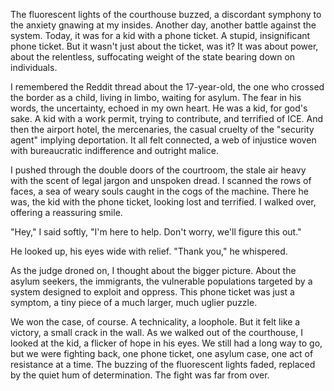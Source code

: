 The fluorescent lights of the courthouse buzzed, a discordant symphony to the anxiety gnawing at my insides. Another day, another battle against the system. Today, it was for a kid with a phone ticket. A stupid, insignificant phone ticket. But it wasn't just about the ticket, was it? It was about power, about the relentless, suffocating weight of the state bearing down on individuals.

I remembered the Reddit thread about the 17-year-old, the one who crossed the border as a child, living in limbo, waiting for asylum. The fear in his words, the uncertainty, echoed in my own heart. He was a kid, for god's sake. A kid with a work permit, trying to contribute, and terrified of ICE. And then the airport hotel, the mercenaries, the casual cruelty of the "security agent" implying deportation. It all felt connected, a web of injustice woven with bureaucratic indifference and outright malice.

I pushed through the double doors of the courtroom, the stale air heavy with the scent of legal jargon and unspoken dread. I scanned the rows of faces, a sea of weary souls caught in the cogs of the machine. There he was, the kid with the phone ticket, looking lost and terrified. I walked over, offering a reassuring smile.

"Hey," I said softly, "I'm here to help. Don't worry, we'll figure this out."

He looked up, his eyes wide with relief. "Thank you," he whispered.

As the judge droned on, I thought about the bigger picture. About the asylum seekers, the immigrants, the vulnerable populations targeted by a system designed to exploit and oppress. This phone ticket was just a symptom, a tiny piece of a much larger, much uglier puzzle.

We won the case, of course. A technicality, a loophole. But it felt like a victory, a small crack in the wall. As we walked out of the courthouse, I looked at the kid, a flicker of hope in his eyes. We still had a long way to go, but we were fighting back, one phone ticket, one asylum case, one act of resistance at a time. The buzzing of the fluorescent lights faded, replaced by the quiet hum of determination. The fight was far from over.